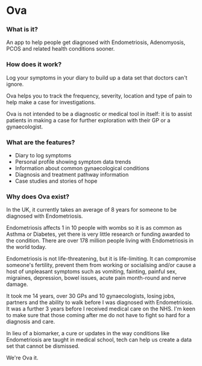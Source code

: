 # Ova

### What is it?

An app to help people get diagnosed with Endometriosis, Adenomyosis, PCOS and related health conditions sooner.

### How does it work?

Log your symptoms in your diary to build up a data set that doctors can't ignore. 

Ova helps you to track the frequency, severity, location and type of pain to help make a case for investigations.

Ova is not intended to be a diagnostic or medical tool in itself: it is to assist patients in making a case for further exploration with their GP or a gynaecologist.

### What are the features?

- Diary to log symptoms
- Personal profile showing symptom data trends
- Information about common gynaecological conditions
- Diagnosis and treatment pathway information 
- Case studies and stories of hope

### Why does Ova exist?

In the UK, it currently takes an average of 8 years for someone to be diagnosed with Endometriosis. 

Endometriosis affects 1 in 10 people with wombs so it is as common as Asthma or Diabetes, yet there is very little research or funding awarded to the condition. There are over 178 million people living with Endometriosis in the world today.

Endometriosis is not life-threatening, but it is life-limiting. It can compromise someone's fertility, prevent them from working or socialising and/or cause a host of unpleasant symptoms such as vomiting, fainting, painful sex, migraines, depression, bowel issues, acute pain month-round and nerve damage. 

It took me 14 years, over 30 GPs and 10 gynaecologists, losing jobs, partners and the ability to walk before I was diagnosed with Endometriosis. It was a further 3 years before I received medical care on the NHS. I'm keen to make sure that those coming after me do not have to fight so hard for a diagnosis and care.

In lieu of a biomarker, a cure or updates in the way conditions like Endometriosis are taught in medical school, tech can help us create a data set that cannot be dismissed.

We're Ova it.




